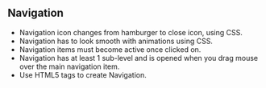 ## Navigation

* Navigation icon changes from hamburger to close icon, using CSS.
* Navigation has to look smooth with animations using CSS.
* Navigation items must become active once clicked on.
* Navigation has at least 1 sub-level and is opened when you drag mouse over the main navigation item.
* Use HTML5 tags to create Navigation.
